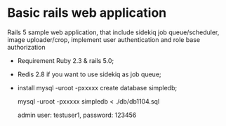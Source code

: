 # Basic rails web application
Rails 5 sample web application, that include sidekiq job queue/scheduler, image uploader/crop, implement user authentication and role base authorization

* Requirement Ruby 2.3 & rails 5.0;
* Redis 2.8 if you want to use sidekiq as job queue;

* install
  mysql -uroot -pxxxxx
  create database simpledb;

  mysql -uroot -pxxxxx simpledb < ./db/db1104.sql
  
  admin user: testuser1, 
  password: 123456
